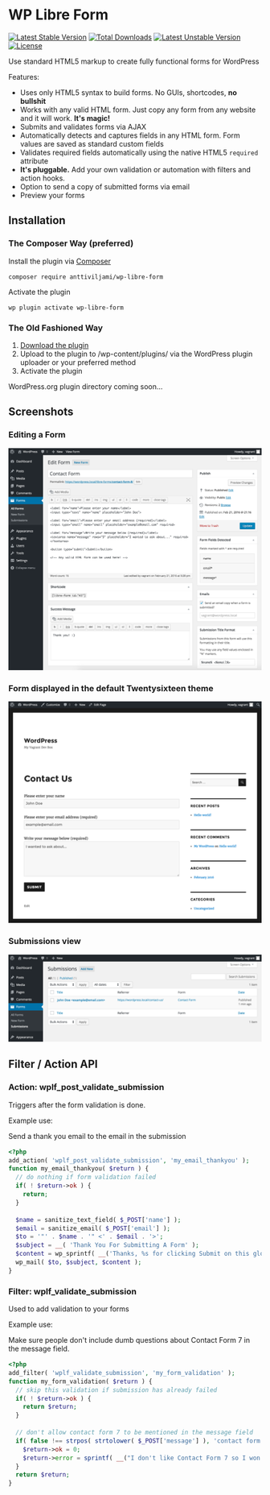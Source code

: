 # WP Libre Form
[![Latest Stable Version](https://poser.pugx.org/anttiviljami/wp-libre-form/v/stable)](https://packagist.org/packages/anttiviljami/wp-libre-form) [![Total Downloads](https://poser.pugx.org/anttiviljami/wp-libre-form/downloads)](https://packagist.org/packages/anttiviljami/wp-libre-form) [![Latest Unstable Version](https://poser.pugx.org/anttiviljami/wp-libre-form/v/unstable)](https://packagist.org/packages/anttiviljami/wp-libre-form) [![License](https://poser.pugx.org/anttiviljami/wp-libre-form/license)](https://packagist.org/packages/anttiviljami/wp-libre-form)

Use standard HTML5 markup to create fully functional forms for WordPress

Features:
- Uses only HTML5 syntax to build forms. No GUIs, shortcodes, **no bullshit**
- Works with any valid HTML form. Just copy any form from any website and it will work. **It's magic!**
- Submits and validates forms via AJAX
- Automatically detects and captures fields in any HTML form. Form values are saved as standard custom fields
- Validates required fields automatically using the native HTML5 `required` attribute
- **It's pluggable.** Add your own validation or automation with filters and action hooks.
- Option to send a copy of submitted forms via email
- Preview your forms

## Installation

### The Composer Way (preferred)

Install the plugin via [Composer](https://getcomposer.org/)
```
composer require anttiviljami/wp-libre-form
```

Activate the plugin
```
wp plugin activate wp-libre-form
```

### The Old Fashioned Way

1. [Download the plugin](https://github.com/anttiviljami/wp-libre-form/archive/master.zip)
2. Upload to the plugin to /wp-content/plugins/ via the WordPress plugin uploader or your preferred method
3. Activate the plugin

WordPress.org plugin directory coming soon...


## Screenshots

### Editing a Form
![Form edit](/assets/screenshot-1.png)

### Form displayed in the default Twentysixteen theme
![Submissions](/assets/screenshot-2.png)

### Submissions view
![Submissions](/assets/screenshot-3.png)

## Filter / Action API

### Action: wplf_post_validate_submission

Triggers after the form validation is done.

Example use:

Send a thank you email to the email in the submission

```php
<?php
add_action( 'wplf_post_validate_submission', 'my_email_thankyou' );
function my_email_thankyou( $return ) {
  // do nothing if form validation failed
  if( ! $return->ok ) {
    return;
  }

  $name = sanitize_text_field( $_POST['name'] );
  $email = sanitize_email( $_POST['email'] );
  $to = '"' . $name . '" <' . $email . '>';
  $subject = __( 'Thank You For Submitting A Form' );
  $content = wp_sprintf( __('Thanks, %s for clicking Submit on this glorious HTML5 Form!'), $name );
  wp_mail( $to, $subject, $content );
}
```

### Filter: wplf_validate_submission

Used to add validation to your forms

Example use:

Make sure people don't include dumb questions about Contact Form 7 in the message field.

```php
<?php
add_filter( 'wplf_validate_submission', 'my_form_validation' );
function my_form_validation( $return ) {
  // skip this validation if submission has already failed
  if( ! $return->ok ) {
    return $return;
  }

  // don't allow contact form 7 to be mentioned in the message field
  if( false !== strpos( strtolower( $_POST['message'] ), 'contact form 7' ) ) {
    $return->ok = 0;
    $return->error = sprintf( __("I don't like Contact Form 7 so I won't accept your submission."), intval( $_POST['_form_id'] ) );
  }
  return $return;
}
```
